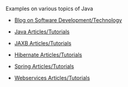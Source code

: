 Examples on various topics of Java

- <a href="http://tech.lalitbhatt.net">Blog on Software Development/Technology</a>

- <a href="http://tech.lalitbhatt.net/p/java.html">Java Articles/Tutorials</a>
- <a href="http://tech.lalitbhatt.net/p/jaxb.html">JAXB Articles/Tutorials</a>
- <a href="http://tech.lalitbhatt.net/p/hibernate.html">Hibernate Articles/Tutorials</a>
- <a href="http://tech.lalitbhatt.net/p/spring-framework.html">Spring Articles/Tutorials</a>
- <a href="http://tech.lalitbhatt.net/p/java-web-services-frameworks.html">Webservices Articles/Tutorials</a>

